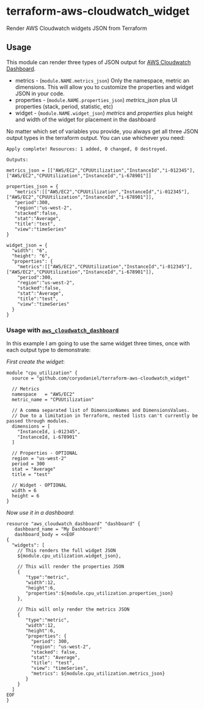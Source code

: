 # terraform-aws-cloudwatch_widget

Render AWS Cloudwatch widgets JSON from Terraform

## Usage

This module can render three types of JSON output for [AWS Cloudwatch Dashboard](https://docs.aws.amazon.com/AmazonCloudWatch/latest/APIReference/CloudWatch-Dashboard-Body-Structure.html).

* metrics - (`module.NAME.metrics_json`) Only the namespace, metric an dimensions. This will allow you to customize the properties and widget JSON in your code.
* properties - (`module.NAME.properties_json`) _metrics_json_ plus UI properties (stack, period, statistic, etc)
* widget - (`module.NAME.widget_json`) _metrics_ and _properties_ plus height and width of the widget for placement in the dashboard

No matter which set of variables you provide, you always get all three JSON output types in the terraform output. You can use whichever you need:

```
Apply complete! Resources: 1 added, 0 changed, 0 destroyed.

Outputs:

metrics_json = [["AWS/EC2","CPUUtilization","InstanceId","i-012345"], ["AWS/EC2","CPUUtilization","InstanceId","i-678901"]]

properties_json = {
   "metrics":[["AWS/EC2","CPUUtilization","InstanceId","i-012345"], ["AWS/EC2","CPUUtilization","InstanceId","i-678901"]],
   "period":300,
   "region":"us-west-2",
   "stacked":false,
   "stat":"Average",
   "title":"test",
   "view":"timeSeries"
}

widget_json = {
  "width": "6",
  "height": "6",
  "properties": {
    "metrics":[["AWS/EC2","CPUUtilization","InstanceId","i-012345"], ["AWS/EC2","CPUUtilization","InstanceId","i-678901"]],
    "period":300,
    "region":"us-west-2",
    "stacked":false,
    "stat":"Average",
    "title":"test",
    "view":"timeSeries"
  }
}
```

### Usage with [`aws_cloudwatch_dashboard`](https://www.terraform.io/docs/providers/aws/r/cloudwatch_dashboard.html)

In this example I am going to use the same widget three times, once with each output type to demonstrate:

_First create the widget_:

```hcl
module "cpu_utilization" {
  source = "github.com/coryodaniel/terraform-aws-cloudwatch_widget"

  // Metrics
  namespace   = "AWS/EC2"
  metric_name = "CPUUtilization"

  // A comma separated list of DimensionNames and DimensionsValues.
  // Due to a limitation in Terraform, nested lists can't currently be passed through modules.
  dimensions = [
    "InstanceId, i-012345",
    "InstanceId, i-678901"
  ]

  // Properties - OPTIONAL
  region = "us-west-2"
  period = 300
  stat = "Average"
  title = "test"

  // Widget - OPTIONAL
  width = 6
  height = 6
}
```

_Now use it in a dashboard_:

```hcl
resource "aws_cloudwatch_dashboard" "dashboard" {
   dashboard_name = "My Dashboard!"
   dashboard_body = <<EOF
{
  "widgets": [
    // This renders the full widget JSON
    ${module.cpu_utilization.widget_json},

    // This will render the properties JSON
    {
       "type":"metric",
       "width":12,
       "height":6,
       "properties":${module.cpu_utilization.properties_json}
    },

    // This will only render the metrics JSON
    {
       "type":"metric",
       "width":12,
       "height":6,
       "properties": {
         "period": 300,
         "region": "us-west-2",
         "stacked": false,
         "stat": "Average",
         "title": "test",
         "view": "timeSeries",
         "metrics": ${module.cpu_utilization.metrics_json}
       }
    }
  ]
EOF
}
```

